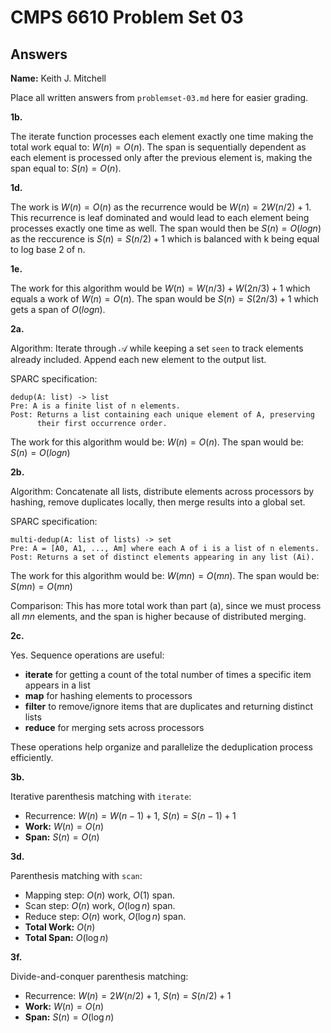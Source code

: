 # CMPS 6610 Problem Set 03
## Answers

**Name:** Keith J. Mitchell


Place all written answers from `problemset-03.md` here for easier grading.




**1b.**

The iterate function processes each element exactly one time making the total work equal to: $W(n) = O(n)$. The span is sequentially dependent as each element is processed only after the previous element is, making the span equal to: $S(n) = O(n)$.

**1d.**

The work is $W(n) = O(n)$ as the recurrence would be $W(n) = 2W(n/2) + 1$. This recurrence is leaf dominated and would lead to each element being processes exactly one time as well. The span would then be $S(n) = O(logn)$ as the reccurence is $S(n) = S(n/2) + 1$ which is balanced with k being equal to log base 2 of n.

**1e.**

The work for this algorithm would be $W(n) = W(n/3) + W(2n/3) + 1$ which equals a work of $W(n) = O(n)$. The span would be $S(n) = S(2n/3) + 1$ which gets a span of $O(logn)$.

**2a.**

Algorithm: Iterate through $\mathcal{A}$ while keeping a set `seen` to track elements already included. Append each new element to the output list.  

SPARC specification:  
```
dedup(A: list) -> list
Pre: A is a finite list of n elements.
Post: Returns a list containing each unique element of A, preserving
      their first occurrence order.
```

The work for this algorithm would be: $W(n) = O(n)$. The span would be: $S(n) = O(log n)$

**2b.**

Algorithm: Concatenate all lists, distribute elements across processors by hashing, remove duplicates locally, then merge results into a global set.

SPARC specification:  
```
multi-dedup(A: list of lists) -> set
Pre: A = [A0, A1, ..., Am] where each A of i is a list of n elements.
Post: Returns a set of distinct elements appearing in any list (Ai).
```

The work for this algorithm would be: $W(mn) = O(mn)$. The span would be: $S(mn) = O(mn)$

Comparison: This has more total work than part (a), since we must process all $mn$ elements, and the span is higher because of distributed merging.

**2c.**

Yes. Sequence operations are useful:  

- **iterate** for getting a count of the total number of times a specific item appears in a list  
- **map** for hashing elements to processors  
- **filter** to remove/ignore items that are duplicates and returning distinct lists 
- **reduce** for merging sets across processors

These operations help organize and parallelize the deduplication process efficiently. 

**3b.**

Iterative parenthesis matching with `iterate`:  
- Recurrence: $W(n) = W(n-1) + 1$, $S(n) = S(n-1) + 1$  
- **Work:** $W(n) = O(n)$  
- **Span:** $S(n) = O(n)$ 


**3d.**

Parenthesis matching with `scan`:  
- Mapping step: $O(n)$ work, $O(1)$ span.  
- Scan step: $O(n)$ work, $O(\log n)$ span.  
- Reduce step: $O(n)$ work, $O(\log n)$ span.  
- **Total Work:** $O(n)$  
- **Total Span:** $O(\log n)$


**3f.**

Divide-and-conquer parenthesis matching:  
- Recurrence: $W(n) = 2W(n/2) + 1$, $S(n) = S(n/2) + 1$  
- **Work:** $W(n) = O(n)$
- **Span:** $S(n) = O(\log n)$ 